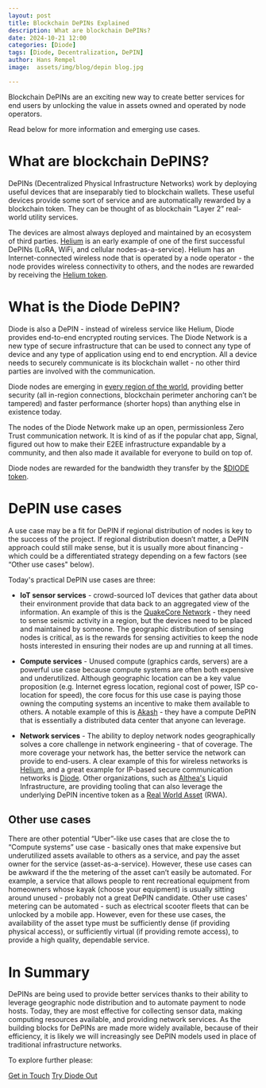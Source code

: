 ```yaml
---
layout: post
title: Blockchain DePINs Explained
description: What are blockchain DePINs?
date: 2024-10-21 12:00
categories: [Diode]
tags: [Diode, Decentralization, DePIN]
author: Hans Rempel
image: 	assets/img/blog/depin blog.jpg

---
```


Blockchain DePINs are an exciting new way to create better services for end users by unlocking the value in assets owned and operated by node operators.

Read below for more information and emerging use cases.


# What are blockchain DePINS?

DePINs (Decentralized Physical Infrastructure Networks) work by deploying useful devices that are inseparably tied to blockchain wallets.  These useful devices provide some sort of service and are automatically rewarded by a blockchain token.  They can be thought of as blockchain “Layer 2” real-world utility services.  

The devices are almost always deployed and maintained by an ecosystem of third parties.  [Helium](https://www.helium.com/) is an early example of one of the first successful DePINs (LoRA, WiFi, and cellular nodes-as-a-service).  Helium has an Internet-connected wireless node that is operated by a node operator - the node provides wireless connectivity to others, and the nodes are rewarded by receiving the [Helium token](https://www.helium.com/token).

# What is the Diode DePIN?

Diode is also a DePIN - instead of wireless service like Helium, Diode provides end-to-end encrypted routing services.  The Diode Network is a new type of secure infrastructure that can be used to connect any type of device and any type of application using end to end encryption.  All a device needs to securely communicate is its blockchain wallet - no other third parties are involved with the communication.

Diode nodes are emerging in [every region of the world](https://diode.io/network), providing better security (all in-region connections, blockchain perimeter anchoring can’t be tampered) and faster performance (shorter hops) than anything else in existence today.  

The nodes of the Diode Network make up an open, permissionless Zero Trust communication network. It is kind of as if the popular chat app, Signal, figured out how to make their E2EE infrastructure expandable by a community, and then also made it available for everyone to build on top of.

Diode nodes are rewarded for the bandwidth they transfer by the [$DIODE token](https://diode.foundation/docs/token.html).

# DePIN use cases

A use case may be a fit for DePIN if regional distribution of nodes is key to the success of the project.  If regional distribution doesn’t matter, a DePIN approach could still make sense, but it is usually more about financing - which could be a differentiated strategy depending on a few factors (see “Other use cases" below).

Today's practical DePIN use cases are three:

- **IoT sensor services** - crowd-sourced IoT devices that gather data about their environment provide that data back to an aggregated view of the information.  An example of this is the [QuakeCore Network](https://quakecore.com/) - they need to sense seismic activity in a region, but the devices need to be placed and maintained by someone.  The geographic distribution of sensing nodes is critical, as is the rewards for sensing activities to keep the node hosts interested in ensuring their nodes are up and running at all times.

- **Compute services** - Unused compute (graphics cards, servers) are a powerful use case because compute systems are often both expensive and underutilized.  Although geographic location can be a key value proposition (e.g. Internet egress location, regional cost of power, ISP co-location for speed), the core focus for this use case is paying those owning the computing systems an incentive to make them available to others.  A notable example of this is [Akash](https://akash.network/) - they have a compute DePIN that is essentially a distributed data center that anyone can leverage.

- **Network services** - The ability to deploy network nodes geographically solves a core challenge in network engineering - that of coverage.  The more coverage your network has, the better service the network can provide to end-users.  A clear example of this for wireless networks is [Helium](https://www.helium.com/), and a great example for IP-based secure communication networks is [Diode](https://diode.io/).  Other organizations, such as [Althea's](https://www.althea.net/) Liquid Infrastructure, are providing tooling that can also leverage the underlying DePIN incentive token as a [Real World Asset](https://www.rwa.world/research/651a2a1db569f9cf4fb356c5) (RWA).

## Other use cases

There are other potential “Uber”-like use cases that are close the to “Compute systems” use case - basically ones that make expensive but underutilized assets available to others as a service, and pay the asset owner for the service (asset-as-a-service).  However, these use cases can be awkward if the the metering of the asset can’t easily be automated.  For example, a service that allows people to rent recreational equipment from homeowners whose kayak (choose your equipment) is usually sitting around unused - probably not a great DePIN candidate.  Other use cases' metering can be automated - such as electrical scooter fleets that can be unlocked by a mobile app.  However, even for these use cases, the availability of the asset type must be sufficiently dense (if providing physical access), or sufficiently virtual (if providing remote access), to provide a high quality, dependable service.

# In Summary

DePINs are being used to provide better services thanks to their ability to leverage geographic node distribution and to automate payment to node hosts.  Today, they are most effective for collecting sensor data, making computing resources available, and providing network services.  As the building blocks for DePINs are made more widely available, because of their efficiency, it is likely we will increasingly see DePIN models used in place of traditional infrastructure networks.

To explore further please:
<div class="story__buttons">
  <a href="{{"https://contactdiode.paperform.co"}}" class="btn" target="">Get in Touch</a>
  <a href="#download-app" class="btn popup-open" target="">Try Diode Out</a>
</div>

